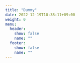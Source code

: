 ```yaml
---
title: "Dummy"
date: 2022-12-19T10:38:11+09:00
weight: 0
menu:
  header:
    show: false
    name: ""
  footer:
    show: false
    name: ""
---
```


